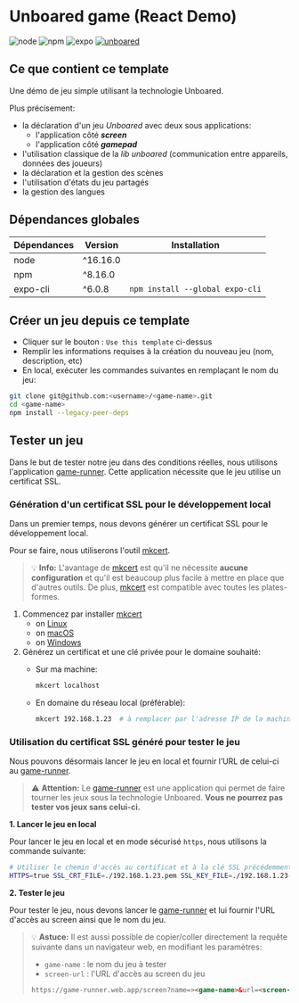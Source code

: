 # Unboared game (React Demo)
![node](https://img.shields.io/badge/node-16.16.0-brightgreen)
![npm](https://img.shields.io/badge/npm-8.16.0-blue)
![expo](https://img.shields.io/badge/expo-6.0.8-blue)
[![unboared](https://img.shields.io/badge/unboared-0.1.1-%23FF2453)](https://bit.cloud/unboared/native/lib?version=0.1.1)

## Ce que contient ce template

Une démo de jeu simple utilisant la technologie Unboared. 

Plus précisement:
- la déclaration d'un jeu *Unboared* avec deux sous applications:
  - l'application côté ***screen***
  - l'application côté ***gamepad***
- l'utilisation classique de la *lib unboared* (communication entre appareils, données des joueurs)
- la déclaration et la gestion des scènes
- l'utilisation d'états du jeu partagés
- la gestion des langues

## Dépendances globales

| Dépendances | Version | Installation |
| --- | --- | --- |
| node | ^16.16.0 |  |
| npm | ^8.16.0 |  |
| expo-cli | ^6.0.8 | `npm install --global expo-cli` |

## Créer un jeu depuis ce template 
- Cliquer sur le bouton : `Use this template` ci-dessus
- Remplir les informations requises à la création du nouveau jeu (nom, description, etc)
- En local, exécuter les commandes suivantes en remplaçant le nom du jeu:
```bash
git clone git@github.com:<username>/<game-name>.git
cd <game-name>
npm install --legacy-peer-deps
``` 

## Tester un jeu

Dans le but de tester notre jeu dans des conditions réelles, nous utilisons l'application [game-runner](https://run.unboared.com/). Cette application nécessite que le jeu utilise un certificat SSL.

### Génération d'un certificat SSL pour le développement local

Dans un premier temps, nous devons générer un certificat SSL pour le développement local.

Pour se faire, nous utiliserons l'outil [mkcert](https://github.com/FiloSottile/mkcert).

> :bulb: **Info:** L'avantage de [mkcert](https://github.com/FiloSottile/mkcert) est qu'il ne nécessite **aucune configuration** et qu'il est beaucoup plus facile à mettre en place que d'autres outils. De plus, [mkcert](https://github.com/FiloSottile/mkcert) est compatible avec toutes les plates-formes.

1. Commencez par installer [mkcert](https://github.com/FiloSottile/mkcert)
    - on [Linux](https://kifarunix.com/how-to-create-self-signed-ssl-certificate-with-mkcert-on-ubuntu-18-04/)
    - on [macOS](https://github.com/FiloSottile/mkcert#macos)
    - on [Windows](https://github.com/FiloSottile/mkcert#windows)
2. Générez un certificat et une clé privée pour le domaine souhaité:
    - Sur ma machine:
        
        ```bash
        mkcert localhost
        ```
        
    - En domaine du réseau local (préférable):
        
        ```bash
        mkcert 192.168.1.23  # à remplacer par l'adresse IP de la machine
        ```
        
        
### Utilisation du certificat SSL généré pour tester le jeu

Nous pouvons désormais lancer le jeu en local et fournir l’URL de celui-ci au [game-runner](https://run.unboared.com/).

> :warning: **Attention:** Le [game-runner](https://run.unboared.com/) est une application qui permet de faire tourner les jeux sous la  technologie Unboared. **Vous ne pourrez pas tester vos jeux sans celui-ci.**


**1. Lancer le jeu en local**

Pour lancer le jeu en local et en mode sécurisé `https`, nous utilisons la commande suivante:

```bash
# Utiliser le chemin d'accès au certificat et à la clé SSL précédemment générés
HTTPS=true SSL_CRT_FILE=./192.168.1.23.pem SSL_KEY_FILE=./192.168.1.23-key.pem expo start:web --https
```

**2. Tester le jeu**

Pour tester le jeu, nous devons lancer le [game-runner](https://run.unboared.com/) et lui fournir l'URL d'accès au screen ainsi que le nom du jeu. 

> :bulb: **Astuce:** Il est aussi possible de copier/coller directement  la requête suivante dans un navigateur web, en modifiant les paramètres:
>
> - `game-name` : le nom du jeu à tester
> - `screen-url` : l'URL d'accès au screen du jeu
> 
> ```html
> https://game-runner.web.app/screen?name=><game-name>&url=<screen-url>
> ```

